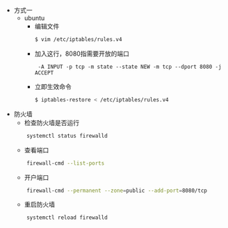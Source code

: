 - 方式一
  - ubuntu
    + 编辑文件
        ```bash
        $ vim /etc/iptables/rules.v4
        ```
    + 加入这行，8080指需要开放的端口
        ```vim
         -A INPUT -p tcp -m state --state NEW -m tcp --dport 8080 -j ACCEPT
        ```
    + 立即生效命令
        ```bash
        $ iptables-restore < /etc/iptables/rules.v4
        ```
- 防火墙
    - 检查防火墙是否运行
    ```bash
        systemctl status firewalld
    ```
    - 查看端口
    ```bash
        firewall-cmd --list-ports
    ```
    - 开户端口
    ```bash
        firewall-cmd --permanent --zone=public --add-port=8080/tcp
    ```
    - 重启防火墙
    ```bash
        systemctl reload firewalld
    ```